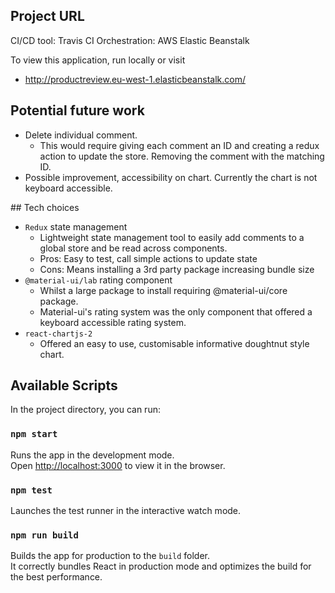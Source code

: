 ## Project URL

CI/CD tool: Travis CI
Orchestration: AWS Elastic Beanstalk

To view this application, run locally or visit

- http://productreview.eu-west-1.elasticbeanstalk.com/

## Potential future work

- Delete individual comment.
  - This would require giving each comment an ID and creating a redux action to update the store. Removing the comment with the matching ID.
- Possible improvement, accessibility on chart. Currently the chart is not keyboard accessible.

## Tech choices

- `Redux` state management
  - Lightweight state management tool to easily add comments to a global store and be read across components.
  - Pros: Easy to test, call simple actions to update state
  - Cons: Means installing a 3rd party package increasing bundle size
- `@material-ui/lab` rating component
  - Whilst a large package to install requiring @material-ui/core package.
  - Material-ui's rating system was the only component that offered a keyboard accessible rating system.
- `react-chartjs-2`
  - Offered an easy to use, customisable informative doughtnut style chart.

## Available Scripts

In the project directory, you can run:

### `npm start`

Runs the app in the development mode.<br />
Open [http://localhost:3000](http://localhost:3000) to view it in the browser.

### `npm test`

Launches the test runner in the interactive watch mode.<br />

### `npm run build`

Builds the app for production to the `build` folder.<br />
It correctly bundles React in production mode and optimizes the build for the best performance.

